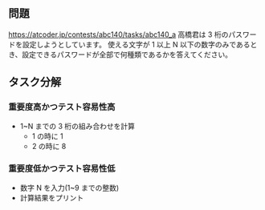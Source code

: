 ## 問題

https://atcoder.jp/contests/abc140/tasks/abc140_a
高橋君は 3 桁のパスワードを設定しようとしています。
使える文字が 1 以上 N 以下の数字のみであるとき、設定できるパスワードが全部で何種類であるかを答えてください。

## タスク分解

### 重要度高かつテスト容易性高

- 1~N までの 3 桁の組み合わせを計算
  - 1 の時に 1
  - 2 の時に 8

### 重要度低かつテスト容易性低

- 数字 N を入力(1~9 までの整数)
- 計算結果をプリント
